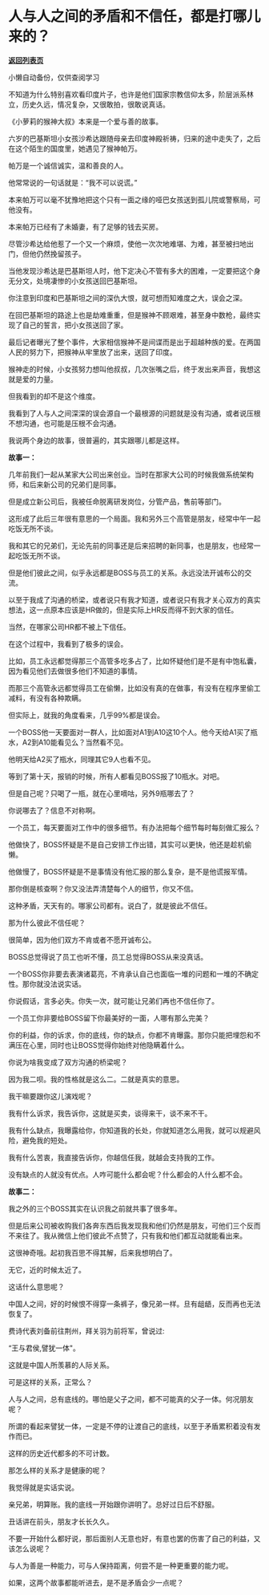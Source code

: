 # 人与人之间的矛盾和不信任，都是打哪儿来的？

[**返回列表页**](/gzh/记忆承载3)

小懒自动备份，仅供查阅学习

不知道为什么特别喜欢看印度片子，也许是他们国家宗教信仰太多，阶层派系林立，历史久远，情况复杂，又很敢拍，很敢说真话。  

  

《小萝莉的猴神大叔》本来是一个爱与善的故事。

  

六岁的巴基斯坦小女孩沙希达跟随母亲去印度神殿祈祷，归来的途中走失了，之后在这个陌生的国度里，她遇见了猴神帕万。

  

帕万是一个诚信诚实，温和善良的人。

  

他常常说的一句话就是：“我不可以说谎。”

  

本来帕万可以毫不犹豫地把这个只有一面之缘的哑巴女孩送到孤儿院或警察局，可他没有。

  

本来帕万已经有了未婚妻，有了足够的钱去买房。

  

尽管沙希达给他惹了一个又一个麻烦，使他一次次地难堪、为难，甚至被扫地出门，但他仍然挽留孩子。

  

当他发现沙希达是巴基斯坦人时，他下定决心不管有多大的困难，一定要把这个身无分文，处境凄惨的小女孩送回巴基斯坦。

  

你注意到印度和巴基斯坦之间的深仇大恨，就可想而知难度之大，误会之深。

  

在回巴基斯坦的路途上也是劫难重重，但是猴神不顾艰难，甚至身中数枪，最终实现了自己的誓言，把小女孩送回了家。

  

最后记者曝光了整个事件，大家相信猴神不是间谍而是出于超越种族的爱。在两国人民的努力下，把猴神从牢里放了出来，送回了印度。

  

猴神走的时候，小女孩努力想叫他叔叔，几次张嘴之后，终于发出来声音，我想这就是爱的力量。

  

但我看到的却不是这个维度。

  

我看到了人与人之间深深的误会源自一个最根源的问题就是没有沟通，或者说压根不想沟通，也可能是压根不会沟通。

  

我说两个身边的故事，很普遍的，其实跟哪儿都是这样。

  

 **故事一：**

几年前我们一起从某家大公司出来创业。当时在那家大公司的时候我做系统架构师，和后来新公司的兄弟们是同事。

  

但是成立新公司后，我被任命脱离研发岗位，分管产品，售前等部门。

  

这形成了此后三年很有意思的一个局面。我和另外三个高管是朋友，经常中午一起吃饭无所不谈。

  

我和其它的兄弟们，无论先前的同事还是后来招聘的新同事，也是朋友，也经常一起吃饭无所不谈。

  

但是他们彼此之间，似乎永远都是BOSS与员工的关系。永远没法开诚布公的交流。

  

以至于我成了沟通的桥梁，或者说只有我才知道，或者说只有我才关心双方的真实想法，这一点原本应该是HR做的，但是实际上HR反而得不到大家的信任。

  

当然，在哪家公司HR都不被上下信任。

  

在这个过程中，我看到了极多的误会。

  

比如，员工永远都觉得那三个高管多吃多占了，比如怀疑他们是不是有中饱私囊，因为看见他们去做很多他们不知道的事情。

  

而那三个高管永远都觉得员工在偷懒，比如没有真的在做事，有没有在程序里偷工减料，有没有各种欺瞒。

  

但实际上，就我的角度看来，几乎99%都是误会。

  

一个BOSS他一天要面对一群人，比如面对A1到A10这10个人。他今天给A1买了瓶水，A2到A10能看见么？当然看不见。

  

他明天给A2买了瓶水，同理其它9人也看不见。

  

等到了第十天，报销的时候，所有人都看见BOSS报了10瓶水。对吧。

  

但是自己呢？只喝了一瓶，就在心里嘀咕，另外9瓶哪去了？

  

你说哪去了？信息不对称啊。

  

一个员工，每天要面对工作中的很多细节。有办法把每个细节每时每刻做汇报么？

  

他做快了，BOSS怀疑是不是自己安排工作出错，其实可以更快，他还是趁机偷懒。

  

他做慢了，BOSS怀疑是不是事情没有他汇报的那么复杂，是不是他谎报军情。

  

那你倒是核查啊？你又没法弄清楚每个人的细节，你又不信。

  

这种矛盾，天天有的。哪家公司都有。说白了，就是彼此不信任。

  

那为什么彼此不信任呢？

  

很简单，因为他们双方不肯或者不愿开诚布公。

  

BOSS总觉得说了员工也听不懂，员工总觉得BOSS从来没真话。

  

一个BOSS你非要去表演诸葛亮，不肯承认自己也面临一堆的问题和一堆的不确定性。那你就没法说实话。

  

你说假话，言多必失。你失一次，就可能让兄弟们再也不信任你了。

  

一个员工你非要给BOSS留下你最美好的一面，人哪有那么完美？

  

你的利益，你的诉求，你的底线，你的缺点，你都不肯曝露。那你只能把埋怨和不满压在心里，同时也让BOSS觉得你始终对他隐瞒着什么。

  

你说为啥我变成了双方沟通的桥梁呢？

  

因为我二呗。我的性格就是这么二。二就是真实的意思。

  

我干嘛要跟你这儿演戏呢？

  

我有什么诉求，我告诉你，这就是买卖，谈得来干，谈不来不干。

  

我有什么缺点，我曝露给你，你知道我的长处，你就知道怎么用我，就可以规避风险，避免我的短处。

  

我有什么苦衷，我直接告诉你，你越信任我，就越会支持我的工作。

  

没有缺点的人就没有优点。人咋可能什么都会呢？什么都会的人什么都不会。

  

 **故事二：**

我之外的三个BOSS其实在认识我之前就共事了很多年。

  

但是后来公司被收购我们各奔东西后我发现我和他们仍然是朋友，可他们三个反而不来往了。我从微信上他们彼此不点赞了，只有我和他们都互动就能看出来。

  

这很神奇哦。起初我百思不得其解，后来我想明白了。

  

无它，近的时候太近了。

  

这话什么意思呢？

  

中国人之间，好的时候恨不得穿一条裤子，像兄弟一样。旦有龃龉，反而再也无法恢复了。

  

费诗代表刘备前往荆州，拜关羽为前将军，曾说过:

“王与君侯,譬犹一体"。

  

这就是中国人所羡慕的人际关系。

  

可是这样的关系，正常么？

  

人与人之间，总有底线的。哪怕是父子之间，都不可能真的父子一体。何况朋友呢？

  

所谓的看起来譬犹一体，一定是不停的让渡自己的底线，以至于矛盾累积着没有发作而已。

  

这样的历史近代都多的不可计数。

  

那怎么样的关系才是健康的呢？

  

我觉得就是实话实说。

  

亲兄弟，明算账。我的底线一开始跟你讲明了。总好过日后不舒服。

  

丑话讲在前头，朋友才长长久久。

  

不要一开始什么都好说，那后面别人无意也好，有意也罢的伤害了自己的利益，又该怎么说呢？

  

与人为善是一种能力，可与人保持距离，何尝不是一种更重要的能力呢。

  

如果，这两个故事都能听进去，是不是矛盾会少一点呢？

